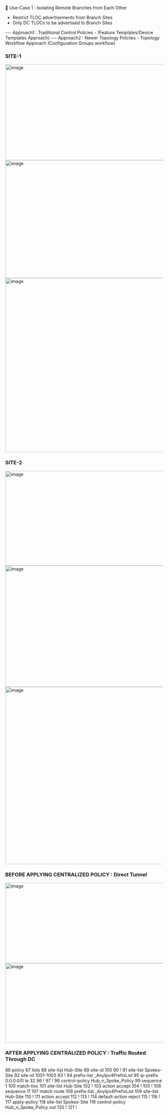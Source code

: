 🔘 Use-Case 1 : Isolating Remote Branches from Each Other
- Restrict TLOC advertisements from Branch Sites
- Only DC TLOCs to be advertised to Branch Sites

--- Approach1 : Traditional Control Policies - (Feature Templates/Device Templates Approach)
--- Approach2 : Newer Topology Polciies - Topology Workflow Approach (Configuration Groups workflow)

### SITE-1

<img width="1006" height="306" alt="image" src="https://github.com/user-attachments/assets/964eca9a-eeef-4c53-9ce7-ac087556b632" />


<img width="892" height="376" alt="image" src="https://github.com/user-attachments/assets/2d474d8e-bd27-48d9-8b50-7d2dcbba3122" />
<img width="1683" height="556" alt="image" src="https://github.com/user-attachments/assets/fd5641f8-4e5c-4426-b7ad-dc8900ac3166" />


### SITE-2

<img width="960" height="302" alt="image" src="https://github.com/user-attachments/assets/7bab80fe-7046-4437-ba50-4b74f97f4551" />

<img width="772" height="387" alt="image" src="https://github.com/user-attachments/assets/6c894fb5-0cd2-405d-900a-b44b5b87c2b8" />
<img width="1673" height="566" alt="image" src="https://github.com/user-attachments/assets/a7bed01e-22cf-4a0b-9a55-fafbaa9ef212" />



### BEFORE APPLYING CENTRALIZED POLICY : Direct Tunnel

<img width="962" height="257" alt="image" src="https://github.com/user-attachments/assets/e8c4f67d-970e-4605-ba36-182e1df059f1" />

<img width="812" height="253" alt="image" src="https://github.com/user-attachments/assets/6dea630a-74a1-48c9-a7e1-4d6619e9f3d5" />

### AFTER APPLYING CENTRALIZED POLICY : Traffic Routed Through DC 



86	  policy
87	   lists
88	    site-list Hub-Site
89	     site-id 100
90	    !
91	    site-list Spokes-Site
92	     site-id 1001-1003
93	    !
94	    prefix-list _AnyIpv4PrefixList
95	     ip-prefix 0.0.0.0/0 le 32
96	    !
97	   !
98	   control-policy Hub_n_Spoke_Policy
99	    sequence 1
100	     match tloc
101	      site-list Hub-Site
102	     !
103	     action accept
104	     !
105	    !
106	    sequence 11
107	     match route
108	      prefix-list _AnyIpv4PrefixList
109	      site-list   Hub-Site
110	     !
111	     action accept
112	     !
113	    !
114	    default-action reject
115	   !
116	  !
117	  apply-policy
118	   site-list Spokes-Site
119	    control-policy Hub_n_Spoke_Policy out
120	   !
121	  !

